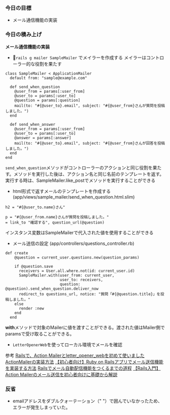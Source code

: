 ### 今日の目標
- メール通信機能の実装
 
### 今日の積み上げ
**メール通信機能の実装**
- `rails g mailer SampleMailer` でメイラーを作成する
メイラーはコントローラー的な役割を果たす
```
class SampleMailer < ApplicationMailer
  default from: "sample@example.com"

  def send_when_question
    @user_from = params[:user_from]
    @user_to = params[:user_to]
    @question = params[:question]
    mail(to: "#{@user_to}.email", subject: "#{@user_from}さんが質問を投稿しました。")
  end

  def send_when_answer
    @user_from = params[:user_from]
    @user_to = params[:user_to]
    @answer = params[:answer]
    mail(to: "#{@user_to}.email", subject: "#{@user_from}さんが回答を投稿しました。")
  end
end
```
`send_when_question`メソッドがコントローラーのアクションと同じ役割を果たす。メソッドを実行した後は、アクション名と同じ名前のテンプレートを返す。実行する時は、SampleMailer.like_postでメソッドを実行することができる

- html形式で返すメールのテンプレートを作成する
(app/views/sample_mailer/send_when_question.html.slim)
```
h2 = "#{@user_to.name}さん"

p = "#{@user_from.name}さんが質問を投稿しました。"
= link_to "確認する", question_url(@question) 
```
インスタンス変数はSampleMailerで代入された値を使用することができる

-  メール送信の設定
(app/controllers/questions_controller.rb)
```
def create
    @question = current_user.questions.new(question_params)

    if @question.save
      receivers = User.all.where.not(id: current_user.id)
      SampleMailer.with(user_from: current_user, 
                        user_to: receivers,
                        question: @question).send_when_question.deliver_now
      redirect_to questions_url, notice: "質問「#{@question.title}」を投稿しました。"
    else
      render :new
    end
  end
```
**with**メソッドで対象のMailerに値を渡すことができる。渡された値はMailer側でparamsで受け取ることができる。

- `LetterOpenerWeb`を使ってローカル環境でメールを確認

参考
[Railsで、Action Mailerとletter_opener_webを初めて使いました](https://c5meru.hatenablog.jp/entry/2018/07/29/200011)
[ActionMailerの実装方法](https://tech-essentials.work/course_outputs/140)
[【初心者向け】Ruby on Railsアプリでメール送信機能を実装する方法](https://freesworder.net/rails-mail/)
[Railsでメール自動配信機能をつくるまでの道程](https://qiita.com/Yama-to/items/823baf26bba3193712ea)
[【Rails入門】Action Mailerのメール送信を初心者向けに基礎から解説](https://www.sejuku.net/blog/48739)

### 反省
- emailアドレスをダブルクォーテーション（" "）で囲んでいなかったため、エラーが発生しまっていた。